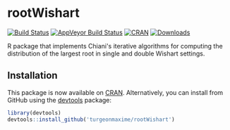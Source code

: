 # rootWishart
[![Build Status](https://travis-ci.org/turgeonmaxime/rootWishart.svg?branch=master)](https://travis-ci.org/turgeonmaxime/rootWishart) [![AppVeyor Build Status](https://ci.appveyor.com/api/projects/status/github/turgeonmaxime/rootWishart?branch=master&svg=true)](https://ci.appveyor.com/project/turgeonmaxime/rootWishart) [![CRAN](https://www.r-pkg.org/badges/version/rootWishart?color=blue)](https://cran.rstudio.com/package=rootWishart) [![Downloads](https://cranlogs.r-pkg.org/badges/grand-total/rootWishart?color=green)](https://www.r-pkg.org/pkg/rootWishart)

R package that implements Chiani's iterative algorithms for computing the distribution of the largest root in single and double Wishart settings.

## Installation

This package is now available on [CRAN](https://cran.r-project.org/package=rootWishart). Alternatively, you can install from GitHub using the [devtools](https://cran.r-project.org/package=devtools) package:

``` r
library(devtools)
devtools::install_github('turgeonmaxime/rootWishart')
```
